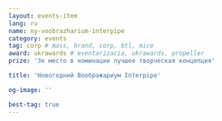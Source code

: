 ```yaml
---
layout: events-item
lang: ru
name: ny-voobrazharium-interpipe
category: events
tag: corp # mass, brand, corp, btl, mice
award: ukrawards # eventarizacia, ukrawards, propeller
prize: '3е место в номинации лучшее творческая концепция'

title: 'Новогодний Воображариум Interpipe'

og-image: ''

best-tag: true
---
```

